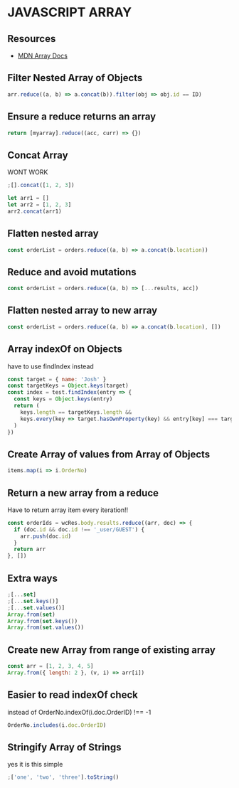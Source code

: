 # JAVASCRIPT ARRAY

## Resources

- [MDN Array Docs](https://developer.mozilla.org/en-US/docs/Web/JavaScript/Reference/Global_Objects/Array)

## Filter Nested Array of Objects

```javascript
arr.reduce((a, b) => a.concat(b)).filter(obj => obj.id == ID)
```

## Ensure a reduce returns an array

```javascript
return [myarray].reduce((acc, curr) => {})
```

## Concat Array

WONT WORK

```javascript
;[].concat([1, 2, 3])
```

```javascript
let arr1 = []
let arr2 = [1, 2, 3]
arr2.concat(arr1)
```

## Flatten nested array

```javascript
const orderList = orders.reduce((a, b) => a.concat(b.location))
```

## Reduce and avoid mutations

```javascript
const orderList = orders.reduce((a, b) => [...results, acc])
```

## Flatten nested array to new array

```javascript
const orderList = orders.reduce((a, b) => a.concat(b.location), [])
```

## Array indexOf on Objects

have to use findIndex instead

```javascript
const target = { name: 'Josh' }
const targetKeys = Object.keys(target)
const index = test.findIndex(entry => {
  const keys = Object.keys(entry)
  return (
    keys.length == targetKeys.length &&
    keys.every(key => target.hasOwnProperty(key) && entry[key] === target[key])
  )
})
```

## Create Array of values from Array of Objects

```javascript
items.map(i => i.OrderNo)
```

## Return a new array from a reduce

Have to return array item every iteration!!

```javascript
const orderIds = wcRes.body.results.reduce((arr, doc) => {
  if (doc.id && doc.id !== '_user/GUEST') {
    arr.push(doc.id)
  }
  return arr
}, [])
```

## Extra ways

```javascript
;[...set]
;[...set.keys()]
;[...set.values()]
Array.from(set)
Array.from(set.keys())
Array.from(set.values())
```

## Create new Array from range of existing array

```js
const arr = [1, 2, 3, 4, 5]
Array.from({ length: 2 }, (v, i) => arr[i])
```

## Easier to read indexOf check

instead of OrderNo.indexOf(i.doc.OrderID) !== -1

```javascript
OrderNo.includes(i.doc.OrderID)
```

## Stringify Array of Strings

yes it is this simple

```javascript
;['one', 'two', 'three'].toString()
```

